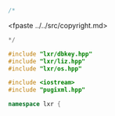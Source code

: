 ```cpp
/*
```
<fpaste ../../src/copyright.md>
```cpp
*/

#include "lxr/dbkey.hpp"
#include "lxr/liz.hpp"
#include "lxr/os.hpp"

#include <iostream>
#include "pugixml.hpp"

namespace lxr {

```
